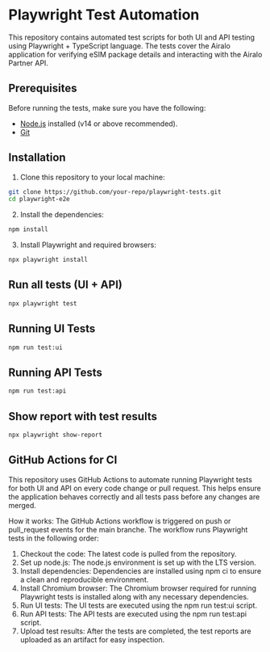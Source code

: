 # Playwright Test Automation

This repository contains automated test scripts for both UI and API testing using Playwright + TypeScript language. The tests cover the Airalo application for verifying eSIM package details and interacting with the Airalo Partner API.

## Prerequisites
Before running the tests, make sure you have the following:
- [Node.js](https://nodejs.org/) installed (v14 or above recommended).
- [Git](https://git-scm.com/)

## Installation

1. Clone this repository to your local machine:
```bash
git clone https://github.com/your-repo/playwright-tests.git
cd playwright-e2e
```
2. Install the dependencies:
```bash
npm install
```
3. Install Playwright and required browsers:
```bash
npx playwright install
```
## Run all tests (UI + API)
```bash
npx playwright test
```
## Running UI Tests
```bash
npm run test:ui
```
## Running API Tests
```bash
npm run test:api
```
## Show report with test results
```bash
npx playwright show-report
```
## GitHub Actions for CI

This repository uses GitHub Actions to automate running Playwright tests for both UI and API on every code change or pull request. This helps ensure the application behaves correctly and all tests pass before any changes are merged.

How it works:
The GitHub Actions workflow is triggered on push or pull_request events for the main branche. The workflow runs Playwright tests in the following order:

1. Checkout the code: The latest code is pulled from the repository.
2. Set up node.js: The node.js environment is set up with the LTS version.
3. Install dependencies: Dependencies are installed using npm ci to ensure a clean and reproducible environment.
4. Install Chromium browser: The Chromium browser required for running Playwright tests is installed along with any necessary dependencies.
5. Run UI tests: The UI tests are executed using the npm run test:ui script.
6. Run API tests: The API tests are executed using the npm run test:api script.
7. Upload test results: After the tests are completed, the test reports are uploaded as an artifact for easy inspection.